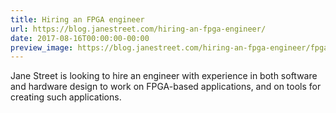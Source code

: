 ```yaml
---
title: Hiring an FPGA engineer
url: https://blog.janestreet.com/hiring-an-fpga-engineer/
date: 2017-08-16T00:00:00-00:00
preview_image: https://blog.janestreet.com/hiring-an-fpga-engineer/fpga_hiring.jpg
---
```


<p>Jane Street is looking to hire an engineer with experience in both
software and hardware design to work on FPGA-based applications, and
on tools for creating such applications.</p>
